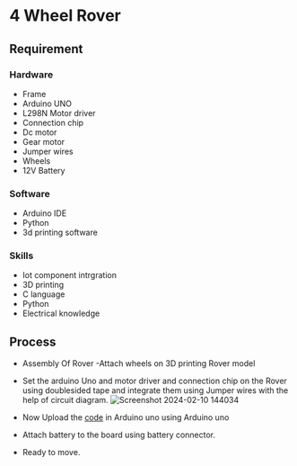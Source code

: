# 4 Wheel Rover
##  Requirement

 ### Hardware

 - Frame
 - Arduino UNO
 - L298N Motor driver
 - Connection chip
 - Dc motor
 - Gear motor
 - Jumper wires
 - Wheels
 - 12V Battery

### Software

 - Arduino IDE
 - Python
 - 3d printing software
 
 ### Skills
 
 - Iot component intrgration
 - 3D printing
 - C language
 - Python
 - Electrical knowledge
 
 ## Process
 
 - Assembly Of Rover 
 -Attach wheels on 3D printing Rover model
 
 - Set the arduino Uno and motor driver and connection chip on the Rover using doublesided tape and integrate them using Jumper wires with the help of circuit diagram.
  ![Screenshot 2024-02-10 144034](https://github.com/Rishiekak/Rover/assets/129143946/ec198079-d9f3-4155-8dff-735a4789ad0b)

 - Now Upload the [code](Documentation/6%20wheel%20Rover/Code.ino) in Arduino uno using Arduino uno
 - Attach battery to the board using battery connector.
 - Ready to move.
